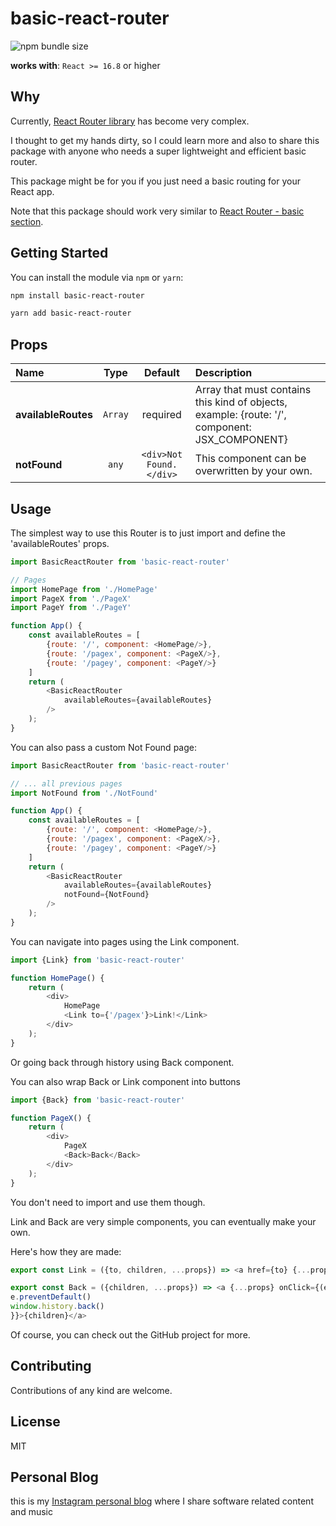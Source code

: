 # basic-react-router
<img alt="npm bundle size" src="https://img.shields.io/bundlephobia/min/basic-react-router?color=g">

**works with**: `React >= 16.8` or higher

## Why

Currently, [React Router library](https://reactrouter.com/en/main) has become very complex.

I thought to get my hands dirty, so I could learn more and also to share this package with anyone who needs a super lightweight and efficient basic router.

This package might be for you if you just need a basic routing for your React app.

Note that this package should work very similar to [React Router - basic section](https://v5.reactrouter.com/web/example/basic).

## Getting Started

You can install the module via `npm` or `yarn`:
```sh
npm install basic-react-router
```

```sh
yarn add basic-react-router
```
## Props

|Name|Type|Default|Description|
|:--|:--:|:-----:|:----------|
|**availableRoutes**|<code>Array</code>|required|Array that must contains this kind of objects, example: {route: '/', component: JSX_COMPONENT}|
|**notFound**|<code>any</code>|`<div>Not Found.</div>`|This component can be overwritten by your own.|
## Usage

The simplest way to use this Router is to just import
and define the 'availableRoutes' props.

```js
import BasicReactRouter from 'basic-react-router'

// Pages
import HomePage from './HomePage'
import PageX from './PageX'
import PageY from './PageY'

function App() {
    const availableRoutes = [
        {route: '/', component: <HomePage/>},
        {route: '/pagex', component: <PageX/>},
        {route: '/pagey', component: <PageY/>}
    ]
    return (
        <BasicReactRouter
            availableRoutes={availableRoutes}
        />
    );
}
```

You can also pass a custom Not Found page:

```js
import BasicReactRouter from 'basic-react-router'

// ... all previous pages
import NotFound from './NotFound'

function App() {
    const availableRoutes = [
        {route: '/', component: <HomePage/>},
        {route: '/pagex', component: <PageX/>},
        {route: '/pagey', component: <PageY/>}
    ]
    return (
        <BasicReactRouter
            availableRoutes={availableRoutes}
            notFound={NotFound}
        />
    );
}
```

You can navigate into pages using the Link component. 
```js
import {Link} from 'basic-react-router'

function HomePage() {
    return (
        <div>
            HomePage
            <Link to={'/pagex'}>Link!</Link>
        </div>
    );
}
```

Or going back through history using Back component.

You can also wrap Back or Link component into buttons
```js
import {Back} from 'basic-react-router'

function PageX() {
    return (
        <div>
            PageX
            <Back>Back</Back>
        </div>
    );
}
```

You don't need to import and use them though. 

Link and Back are very simple components, you can eventually make your own.

Here's how they are made:
```js
export const Link = ({to, children, ...props}) => <a href={to} {...props}>{children}</a>

export const Back = ({children, ...props}) => <a {...props} onClick={(e) => {
e.preventDefault()
window.history.back()
}}>{children}</a>
```
Of course, you can check out the GitHub project for more.

## Contributing
Contributions of any kind are welcome.

## License
MIT

## Personal Blog

this is my [Instagram personal blog](https://www.instagram.com/minudaje/) where I share software related content and music 